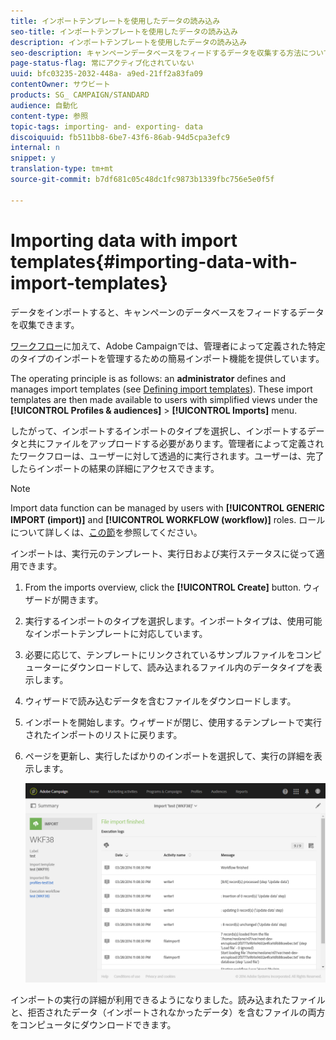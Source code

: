 ```yaml
---
title: インポートテンプレートを使用したデータの読み込み
seo-title: インポートテンプレートを使用したデータの読み込み
description: インポートテンプレートを使用したデータの読み込み
seo-description: キャンペーンデータベースをフィードするデータを収集する方法について説明します。
page-status-flag: 常にアクティブ化されていない
uuid: bfc03235-2032-448a- a9ed-21ff2a83fa09
contentOwner: サウビート
products: SG_ CAMPAIGN/STANDARD
audience: 自動化
content-type: 参照
topic-tags: importing- and- exporting- data
discoiquuid: fb511bb8-6be7-43f6-86ab-94d5cpa3efc9
internal: n
snippet: y
translation-type: tm+mt
source-git-commit: b7df681c05c48dc1fc9873b1339fbc756e5e0f5f

---
```



# Importing data with import templates{#importing-data-with-import-templates}

データをインポートすると、キャンペーンのデータベースをフィードするデータを収集できます。

[ワークフロー](../../automating/using/discovering-workflows.md)に加えて、Adobe Campaignでは、管理者によって定義された特定のタイプのインポートを管理するための簡易インポート機能を提供しています。

The operating principle is as follows: an **administrator** defines and manages import templates (see [Defining import templates](../../automating/using/defining-import-templates.md)). These import templates are then made available to users with simplified views under the **[!UICONTROL Profiles & audiences]** &gt; **[!UICONTROL Imports]** menu.

したがって、インポートするインポートのタイプを選択し、インポートするデータと共にファイルをアップロードする必要があります。管理者によって定義されたワークフローは、ユーザーに対して透過的に実行されます。ユーザーは、完了したらインポートの結果の詳細にアクセスできます。

>[!NOTE]
>
>Import data function can be managed by users with **[!UICONTROL GENERIC IMPORT (import)]** and **[!UICONTROL WORKFLOW (workflow)]** roles. ロールについて詳しくは、[この節](../../administration/using/list-of-roles.md)を参照してください。

インポートは、実行元のテンプレート、実行日および実行ステータスに従って適用できます。

1. From the imports overview, click the **[!UICONTROL Create]** button. ウィザードが開きます。
1. 実行するインポートのタイプを選択します。インポートタイプは、使用可能なインポートテンプレートに対応しています。
1. 必要に応じて、テンプレートにリンクされているサンプルファイルをコンピューターにダウンロードして、読み込まれるファイル内のデータタイプを表示します。
1. ウィザードで読み込むデータを含むファイルをダウンロードします。
1. インポートを開始します。ウィザードが閉じ、使用するテンプレートで実行されたインポートのリストに戻ります。
1. ページを更新し、実行したばかりのインポートを選択して、実行の詳細を表示します。

   ![](assets/simplified_import1.png)

インポートの実行の詳細が利用できるようになりました。読み込まれたファイルと、拒否されたデータ（インポートされなかったデータ）を含むファイルの両方をコンピュータにダウンロードできます。
